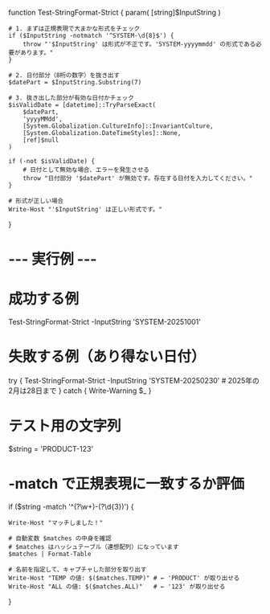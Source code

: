 function Test-StringFormat-Strict {
    param(
        [string]$InputString
    )

    # 1. まずは正規表現で大まかな形式をチェック
    if ($InputString -notmatch '^SYSTEM-\d{8}$') {
        throw "'$InputString' は形式が不正です。'SYSTEM-yyyymmdd' の形式である必要があります。"
    }

    # 2. 日付部分（8桁の数字）を抜き出す
    $datePart = $InputString.Substring(7)

    # 3. 抜き出した部分が有効な日付かチェック
    $isValidDate = [datetime]::TryParseExact(
        $datePart,
        'yyyyMMdd',
        [System.Globalization.CultureInfo]::InvariantCulture,
        [System.Globalization.DateTimeStyles]::None,
        [ref]$null
    )

    if (-not $isValidDate) {
        # 日付として無効な場合、エラーを発生させる
        throw "日付部分 '$datePart' が無効です。存在する日付を入力してください。"
    }

    # 形式が正しい場合
    Write-Host "'$InputString' は正しい形式です。"
}


# --- 実行例 ---

# 成功する例
Test-StringFormat-Strict -InputString 'SYSTEM-20251001'

# 失敗する例（あり得ない日付）
try {
    Test-StringFormat-Strict -InputString 'SYSTEM-20250230' # 2025年の2月は28日まで
}
catch {
    Write-Warning $_
}



# テスト用の文字列
$string = 'PRODUCT-123'

# -match で正規表現に一致するか評価
if ($string -match '^(?<TEMP>\w+)-(?<ALL>\d{3})') {

    Write-Host "マッチしました！"

    # 自動変数 $matches の中身を確認
    # $matches はハッシュテーブル（連想配列）になっています
    $matches | Format-Table

    # 名前を指定して、キャプチャした部分を取り出す
    Write-Host "TEMP の値: $($matches.TEMP)" # ← 'PRODUCT' が取り出せる
    Write-Host "ALL の値: $($matches.ALL)"   # ← '123' が取り出せる
}
